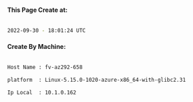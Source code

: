 
   
#### This Page Create at:

```bash

2022-09-30 - 18:01:24 UTC

```

#### Create By Machine:

```bash

Host Name : fv-az292-658

platform  : Linux-5.15.0-1020-azure-x86_64-with-glibc2.31

Ip Local  : 10.1.0.162

```

